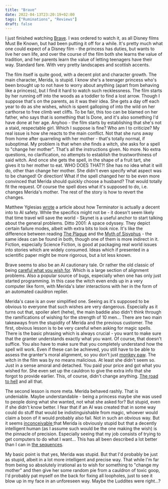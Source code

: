 ```yaml
---
title: "Brave"
date: 2022-04-13T23:20:19+02:00
tags: ["Ruminations", "Reviews"]
draft: false
---
```


I just finished watching [Brave](https://en.wikipedia.org/wiki/Brave_(2012_film)). I was ordered to watch it, as all Disney films Must Be Known, but had been putting it off for a while. It's pretty much what one could expect of a Disney film - the princess has duties, but wants to live her own life, and over the course of the film both she learns the value of tradition, and her parents learn the value of letting teenagers have their way. Standard fare. With very pretty landscapes and scottish accents.

The film itself is quite good, with a decent plot and character growth. The main character, Merida, is stupid. I know she's a teenager princess who's been brought up to not have to worry about anything (apart from behaving like a princess), but I find it hard to watch such recklessness. The film starts by her running off into the woods as a toddler to find a lost arrow. Though I suppose that's on the parents, as it was their idea. She gets a day off each year to do as she wishes, which is spent galloping of into the wild on her carthorse to free climb wet cliffs. To be fair, this too can be blamed on her father, who says that is something that Is Done, and it's also something I'd have done at her age. Anyhoo - the film starts by establishing that she's not a staid, respectable girl. Which I suppose is fine? Who am I to criticize? My real issue is how she reacts to the main conflict. Not that she runs away from home after quarreling with her mother - that's totally normal, if suboptimal. My problem is that when she finds a witch, she asks for a spell to "change her mother". That's all the instructions given. No more. No extra questions, no clarification, no attempts to establish the trustworthiness of said witch. And once she gets the spell, in the shape of a fruit tart, she gives it to her mother to eat. WHO DOES THAT?! She has no idea what it will do, other than change her mother. She didn't even specify what aspect was to be changed! Or direction! What if the spell changed her to be even more convinced that Merida should quickly choose a husband? That would totally fit the request. Of course the spell does what it's supposed to do, i.e. changes Merida's mother. The rest of the story is how to revert the changes.

Matthew Yglesias [wrote](https://www.slowboring.com/p/the-case-for-terminator-analogies?s=r) a article about how Terminator is actually a decent into to AI safety. While the specifics might not be - it doesn't seem likely that time travel will save the world - Skynet is a useful anchor to start talking about the general problems. Ditto 2001: A space odyssey. They depict certain failure modes, albeit with extra bits to look nice. It's like the difference between reading [The Plague](https://en.wikipedia.org/wiki/The_Plague_(novel)) and the [Myth of Sisyphus](https://en.wikipedia.org/wiki/The_Myth_of_Sisyphus) - the same ideas can be found in both, though one of them is more indirect in it. Fiction, especially Science Fiction, is good at packaging real world issues into stories which are widely consumed. Ideas which if presented in a scientific paper might be more rigorous, but a lot less known.

Brave seems to also be an AI cautionary tale. Or rather the old classic of being [careful what you wish for](https://tvtropes.org/pmwiki/pmwiki.php/Main/LiteralGenie). Which is a large section of alignment problems. Also a popular source of bugs, especially when one has only just started programming. In this case the witch even ends up in a very computer like form, with Merida's later interactions with her in the form of an automated cauldron replier.

Merida's case is an over simplified one. Seeing as it's supposed to be obvious to everyone that such wishes are very dangerous. Especially as it turns out that, spoiler alert (hehe), the main baddie also didn't think through the ramifications of wishing for the strength of 10 men... There are two main takeaways from the stupidity of Merida and the previous customer. The first, obvious lesson is to be very careful when asking for magic spells. There is the basic phrasing which is always crucial - you want to make sure that the granter understands exactly what you want. Of course, that doesn't suffice. You also have to make sure that you completely understand how the spell will work. Even if these can be achieved, you still have to be able to assess the granter's moral alignment, so you don't just [monkey paw](https://tvtropes.org/pmwiki/pmwiki.php/Literature/TheMonkeysPaw). The witch in the film was by no means malicious. At least she didn't seem so. Just in a sense amoral and detached. You paid your price and got what you wished for. She even set up the cauldron to give the extra info that she forgot to provide earlier. This, of course, didn't change anything. [The road to hell](https://en.wikipedia.org/wiki/The_road_to_hell_is_paved_with_good_intentions) and all that.

The second lesson is more meta. Merida behaved rashly. That is undeniable. Maybe understandable - being a princess maybe she was used to people doing what she wanted, not what she asked for? But stupid, even if she didn't know better. I fear that if an AI was created that in some way could do stuff that would be indistinguishable from magic, whoever would claim a boon of it would probably also fail. Not in such an obvious way. But it seems [inconceivable ](https://www.youtube.com/watch?v=aE9oOHrRMJI) that Merida is obviously stupid but that a decently intelligent human (as I assume such would be the one making the wish) is the pinnacle of precision. Especially seeing that my job consists of trying to get computers to do what I want... This has all been described a lot better than I can in [the sequences](https://www.readthesequences.com/The-Hidden-Complexity-Of-Wishes).

My basic point is that yes, Merida was stupid. But that I'd probably be just as stupid, albeit in a lot more intelligent and precise way. That while I'm far from being so absolutely irrational as to wish for something to "change my mother" and then give her some random pie from a cauldron of toxic goop, I'd probably pat myself on the back for fixing all loopholes, just to see it blow up in my face in an unforeseen way. Maybe the Luddites were right...?
